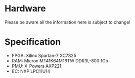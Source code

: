 Hardware
========

Please be aware all the information here is subject to change!

# Specification

* FPGA: Xilinx Spartan-7 XC7S25
* RAM: Micron MT41K64M16TW DDR3L-800 1Gb
* PMU: X-Powers AXP221
* EC: NXP LPC11U14